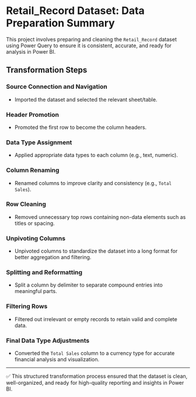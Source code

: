 
#  Retail_Record Dataset: Data Preparation Summary

This project involves preparing and cleaning the `Retail_Record` dataset using Power Query to ensure it is consistent, accurate, and ready for analysis in Power BI.

##  Transformation Steps

### Source Connection and Navigation
- Imported the dataset and selected the relevant sheet/table.

### Header Promotion
- Promoted the first row to become the column headers.

###  Data Type Assignment
- Applied appropriate data types to each column (e.g., text, numeric).

###  Column Renaming
- Renamed columns to improve clarity and consistency (e.g., `Total Sales`).

###  Row Cleaning
- Removed unnecessary top rows containing non-data elements such as titles or spacing.

###  Unpivoting Columns
- Unpivoted columns to standardize the dataset into a long format for better aggregation and filtering.

###  Splitting and Reformatting
- Split a column by delimiter to separate compound entries into meaningful parts.

###  Filtering Rows
- Filtered out irrelevant or empty records to retain valid and complete data.

###  Final Data Type Adjustments
- Converted the `Total Sales` column to a currency type for accurate financial analysis and visualization.

---

✅ This structured transformation process ensured that the dataset is clean, well-organized, and ready for high-quality reporting and insights in Power BI.


